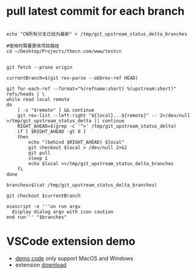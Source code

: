# pull latest commit for each branch
```shell

echo "CN所有分支已经为最新" > /tmp/git_upstream_status_delta_branches

#使用时需要更改项目路径
cd ~/Desktop/Projects/thecn.com/www/testcn


git fetch --prune origin

currentBranch=$(git rev-parse --abbrev-ref HEAD)

git for-each-ref --format="%(refname:short) %(upstream:short)" refs/heads | \
while read local remote
do
    [ -z "$remote" ] && continue
    git rev-list --left-right "${local}...${remote}" -- 2>/dev/null >/tmp/git_upstream_status_delta || continue
    RIGHT_AHEAD=$(grep -c '^>' /tmp/git_upstream_status_delta)
    if [ $RIGHT_AHEAD -gt 0 ]
    then
        echo "(behind $RIGHT_AHEAD) $local"
        git checkout $local > /dev/null 2>&1
        git pull
        sleep 1
        echo $local >>/tmp/git_upstream_status_delta_branches
    fi
done

branches=$(cat /tmp/git_upstream_status_delta_branches)

git checkout $currentBranch

osascript -e '''on run argv
  display dialog argv with icon caution
end run''' "$branches"

```

# VSCode extension demo 
- [demo code](https://github.com/Mrooze-zeng/pull-all-branches) only support MacOS and Windows
- extension [download](https://marketplace.visualstudio.com/items?itemName=mrooze.pull-all)
